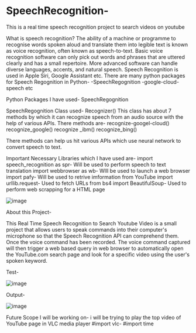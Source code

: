 # SpeechRecognition-
This is a real time speech recognition project to search videos on youtube

What is speech recognition?
The ability of a machine or programme to recognise words spoken aloud and translate them into legible text is known as voice recognition, often known as speech-to-text. Basic voice recognition software can only pick out words and phrases that are uttered clearly and has a small repertoire. More advanced software can handle diverse languages, accents, and natural speech. Speech Recognition is used in Apple Siri, Google Assistant etc.
There are many python packages for Speech Regognition in Python-
-SpeechRegognition
-google-cloud-speech etc

Python Packages I have used- SpeechRegognition

SpeechRegognition Class used- Recognizer()
This class has about 7 methods by which it can recognize speech from an audio source with the help of various APIs.
There methods are-
recognize-googel-cloud()
recognize_google()
recognize _ibm()
recognize_bing()

There methods can help us hit various APIs which use neural network to convert speech to text.

Important Necessary Libraries which I have used are-
import speech_recognition as spr- Will be used to perform speech to text translation
import webbrowser as wb- WIll be used to launch a web browser
import pafy- Will be used to retrive imformation from YouTube
import urllib.request- Used to fetch URLs
from bs4 import BeautifulSoup- Used to perform web scrapping for a HTML page

![image](https://user-images.githubusercontent.com/87760177/212671914-0ea55b29-6386-4e11-82ff-594f85c7f601.png)

About this Project-

This Real Time Speech Recognition to Search Youtube Video is a small project that allows users to speak commands into their computer's microphone so that the Speech Recognition API can comprehend them. Once the voice command has been recorded. The voice command captured will then trigger a web based query in web browser  to automatically open the YouTube.com search page and look for a specific video using the user's spoken keyword.

Test-

![image](https://user-images.githubusercontent.com/87760177/212538561-ef6dde8c-75f1-4995-9aa3-581ba4a90b5d.png)

Output-

![image](https://user-images.githubusercontent.com/87760177/212538523-da2da1c5-41d0-44ed-aaf7-353223e350ac.png)

Future Scope I will be working on-
i will be trying to play the top video of YouTube page in VLC media player
#import vlc- 
#import time
